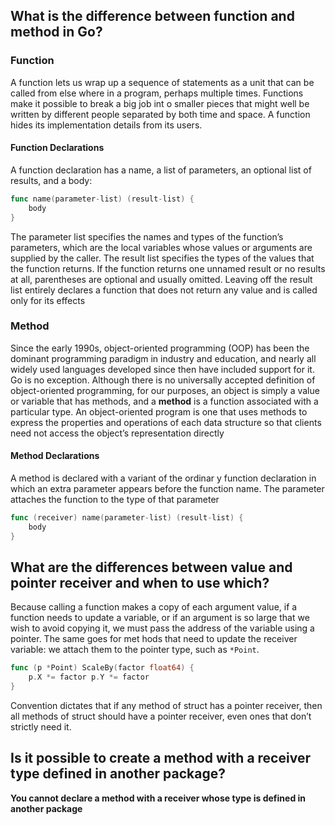 ## What is the difference between function and method in Go?
### Function

A function lets us wrap up a sequence of statements as a unit that can be called from else where in a program, perhaps multiple times. Functions make it possible to break a big job int o smaller pieces that might well be written by different people separated by both time and space. A function hides its implementation details from its users.
#### Function Declarations

A function declaration has a name, a list of parameters, an optional list of results, and a body: 
```go
func name(parameter-list) (result-list) {
	body 
}
``` 
The parameter list specifies the names and types of the function’s parameters, which are the local variables whose values or arguments are supplied by the caller. The result list specifies the types of the values that the function returns. If the function returns one unnamed result or no results at all, parentheses are optional and usually omitted. Leaving off the result list entirely declares a function that does not return any value and is called only for its effects

### Method

Since the early 1990s, object-oriented programming (OOP) has been the dominant programming paradigm in industry and education, and nearly all widely used languages developed since then have included support for it. Go is no exception.
Although there is no universally accepted definition of object-oriented programming, for our purposes, an object is simply a value or variable that has methods, and a **method** is a function associated with a particular type. An object-oriented program is one that uses methods to express the properties and operations of each data structure so that clients need not access the object’s representation directly

#### Method Declarations

A method is declared with a variant of the ordinar y function declaration in which an extra parameter appears before the function name. The parameter attaches the function to the type of that parameter

```go
func (receiver) name(parameter-list) (result-list) {
	body 
}
```

## What are the differences between value and pointer receiver and when to use which?
Because calling a function makes a copy of each argument value, if a function needs to update a variable, or if an argument is so large that we wish to avoid copying it, we must pass the address of the variable using a pointer. The same goes for met hods that need to update the receiver variable: we attach them to the pointer type, such as `*Point`. 
```go
func (p *Point) ScaleBy(factor float64) { 
	p.X *= factor p.Y *= factor 
}
```
Convention dictates that if any method of struct has a pointer receiver, then all methods of struct should have a pointer receiver, even ones that don’t strictly need it.
## Is it possible to create a method with a receiver type defined in another package?
**You cannot declare a method with a receiver whose type is defined in another package**